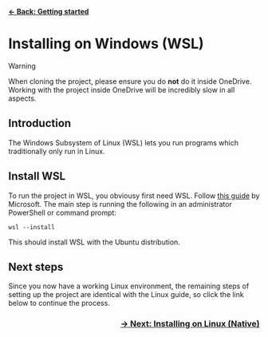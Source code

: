 [**&larr; Back: Getting started**](../introduction.md)

# Installing on Windows (WSL)

> [!WARNING]
> When cloning the project, please ensure you do **not** do it inside OneDrive. Working with the project inside OneDrive
> will be incredibly slow in all aspects.

## Introduction

The Windows Subsystem of Linux (WSL) lets you run programs which traditionally only run in Linux.

## Install WSL

To run the project in WSL, you obviousy first need WSL.
Follow [this guide](https://learn.microsoft.com/en-us/windows/wsl/install) by Microsoft. The main step is running the
following in an administrator PowerShell or command prompt:

```shell
wsl --install
```

This should install WSL with the Ubuntu distribution.

## Next steps

Since you now have a working Linux environment, the remaining steps of setting up the project are identical with the
Linux guide, so click the link below to continue the process.

<h3 align="right">
<a href="/docs/install/linux-native.md">&rarr; Next: Installing on Linux (Native)</a>
</h3>
